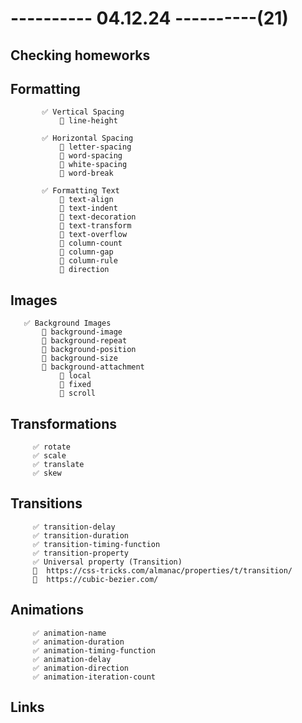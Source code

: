 # ---------- 04.12.24 ----------(21)

## Checking homeworks

## Formatting

           ✅ Vertical Spacing
               🎁 line-height

           ✅ Horizontal Spacing
               🎁 letter-spacing
               🎁 word-spacing
               🎁 white-spacing
               🎁 word-break

           ✅ Formatting Text
               🎁 text-align
               🎁 text-indent
               🎁 text-decoration
               🎁 text-transform
               🎁 text-overflow
               🎁 column-count
               🎁 column-gap
               🎁 column-rule
               🎁 direction

## Images

       ✅ Background Images
           🔷 background-image
           🔷 background-repeat
           🔷 background-position
           🔷 background-size
           🔷 background-attachment
               🎁 local
               🎁 fixed
               🎁 scroll

## Transformations

         ✅ rotate
         ✅ scale
         ✅ translate
         ✅ skew

## Transitions

         ✅ transition-delay
         ✅ transition-duration
         ✅ transition-timing-function
         ✅ transition-property
         ✅ Universal property (Transition)
         🔗  https://css-tricks.com/almanac/properties/t/transition/
         🔗  https://cubic-bezier.com/

## Animations

         ✅ animation-name
         ✅ animation-duration
         ✅ animation-timing-function
         ✅ animation-delay
         ✅ animation-direction
         ✅ animation-iteration-count

## Links

